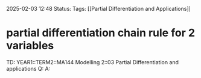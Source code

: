 2025-02-03 12:48
Status: 
Tags: [[Partial Differentiation and Applications]]
# partial differentiation chain rule for 2 variables

TD: YEAR1::TERM2::MA144 Modelling 2::03 Partial Differentiation and applications
Q: 
A: 